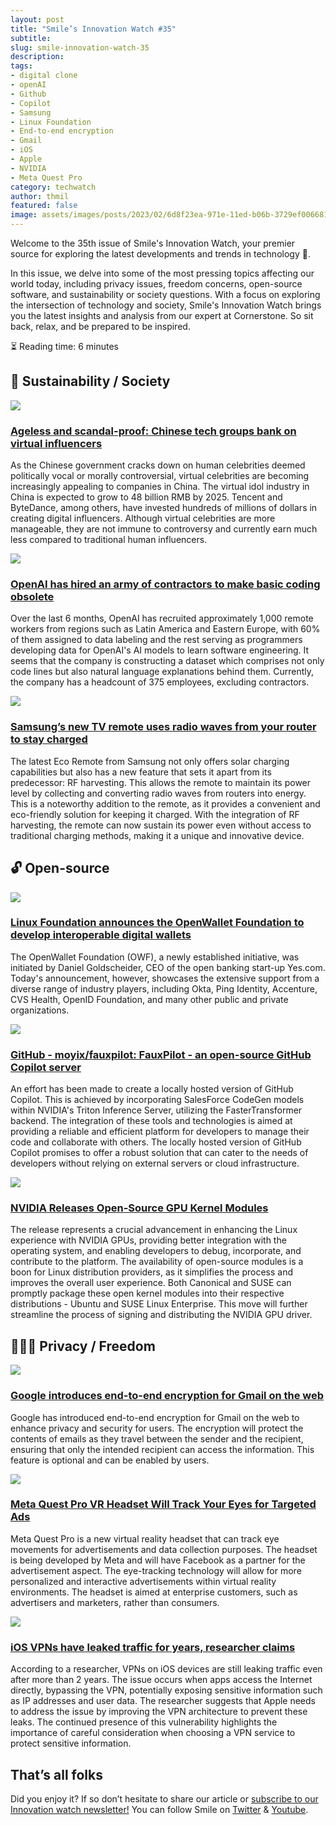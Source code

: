 ```yaml
---
layout: post
title: "Smile’s Innovation Watch #35"
subtitle:
slug: smile-innovation-watch-35
description:
tags:
- digital clone
- openAI
- Github
- Copilot
- Samsung
- Linux Foundation
- End-to-end encryption
- Gmail
- iOS
- Apple
- NVIDIA
- Meta Quest Pro
category: techwatch
author: thmil
featured: false
image: assets/images/posts/2023/02/6d8f23ea-971e-11ed-b06b-3729ef006681_1675441412326-cuda-image-16x9-1.jpg
---
```

Welcome to the 35th issue of Smile's Innovation Watch, your premier source for exploring the latest developments and trends in technology 🤞.

In this issue, we delve into some of the most pressing topics affecting our world today, including privacy issues, freedom concerns, open-source software, and sustainability or society questions. With a focus on exploring the intersection of technology and society, Smile's Innovation Watch brings you the latest insights and analysis from our expert at Cornerstone. So sit back, relax, and be prepared to be inspired.

⏳ Reading time: 6 minutes

## 🌱 Sustainability / Society

![](/assets/images/posts/2023/02/6d8f23ea-971e-11ed-b06b-3729ef006681_1675439809961-03b4891367b79f2f7aaec75053d7c7970b06d04e.png)

### [Ageless and scandal-proof: Chinese tech groups bank on virtual influencers](https://archive.ph/NDbgt)

As the Chinese government cracks down on human celebrities deemed politically vocal or morally controversial, virtual celebrities are becoming increasingly appealing to companies in China. The virtual idol industry in China is expected to grow to 48 billion RMB by 2025. Tencent and ByteDance, among others, have invested hundreds of millions of dollars in creating digital influencers. Although virtual celebrities are more manageable, they are not immune to controversy and currently earn much less compared to traditional human influencers.

![](/assets/images/posts/2023/02/6d8f23ea-971e-11ed-b06b-3729ef006681_1675440115271-zac-wolff-rv2ooDQuNuI-unsplash.jpg)

### [OpenAI has hired an army of contractors to make basic coding obsolete](https://www.semafor.com/article/01/27/2023/openai-has-hired-an-army-of-contractors-to-make-basic-coding-obsolete)

Over the last 6 months, OpenAI has recruited approximately 1,000 remote workers from regions such as Latin America and Eastern Europe, with 60% of them assigned to data labeling and the rest serving as programmers developing data for OpenAI's AI models to learn software engineering. It seems that the company is constructing a dataset which comprises not only code lines but also natural language explanations behind them. Currently, the company has a headcount of 375 employees, excluding contractors.

![](/assets/images/posts/2023/02/6d8f23ea-971e-11ed-b06b-3729ef006681_1675440518784-samsungremote.jpg)

### [Samsung’s new TV remote uses radio waves from your router to stay charged](https://www.theverge.com/2022/1/2/22860390/samsung-eco-remote-2022-solar-rf-harvesting-charging)

The latest Eco Remote from Samsung not only offers solar charging capabilities but also has a new feature that sets it apart from its predecessor: RF harvesting. This allows the remote to maintain its power level by collecting and converting radio waves from routers into energy. This is a noteworthy addition to the remote, as it provides a convenient and eco-friendly solution for keeping it charged. With the integration of RF harvesting, the remote can now sustain its power even without access to traditional charging methods, making it a unique and innovative device.

## 🔓 Open-source

![](/assets/images/posts/2023/02/6d8f23ea-971e-11ed-b06b-3729ef006681_1675441168693-clay-banks-XvS-uKUoUao-unsplash.jpg)

### [Linux Foundation announces the OpenWallet Foundation to develop interoperable digital wallets](https://techcrunch.com/2022/09/13/linux-foundation-announces-the-openwallet-foundation-to-develop-interoperable-digital-wallets/)

The OpenWallet Foundation (OWF), a newly established initiative, was initiated by Daniel Goldscheider, CEO of the open banking start-up Yes.com. Today's announcement, however, showcases the extensive support from a diverse range of industry players, including Okta, Ping Identity, Accenture, CVS Health, OpenID Foundation, and many other public and private organizations.

![](/assets/images/posts/2023/02/6d8f23ea-971e-11ed-b06b-3729ef006681_1675441359818-elDwUKASo7527ufmeykpH24v1WHBggkciMZGlFbx95E.png)

### [GitHub - moyix/fauxpilot: FauxPilot - an open-source GitHub Copilot server](https://github.com/moyix/fauxpilot)

An effort has been made to create a locally hosted version of GitHub Copilot. This is achieved by incorporating SalesForce CodeGen models within NVIDIA's Triton Inference Server, utilizing the FasterTransformer backend. The integration of these tools and technologies is aimed at providing a reliable and efficient platform for developers to manage their code and collaborate with others. The locally hosted version of GitHub Copilot promises to offer a robust solution that can cater to the needs of developers without relying on external servers or cloud infrastructure.

![](/assets/images/posts/2023/02/6d8f23ea-971e-11ed-b06b-3729ef006681_1675441412326-cuda-image-16x9-1.jpg)

### [NVIDIA Releases Open-Source GPU Kernel Modules](https://developer.nvidia.com/blog/nvidia-releases-open-source-gpu-kernel-modules/)

The release represents a crucial advancement in enhancing the Linux experience with NVIDIA GPUs, providing better integration with the operating system, and enabling developers to debug, incorporate, and contribute to the platform. The availability of open-source modules is a boon for Linux distribution providers, as it simplifies the process and improves the overall user experience. Both Canonical and SUSE can promptly package these open kernel modules into their respective distributions - Ubuntu and SUSE Linux Enterprise. This move will further streamline the process of signing and distributing the NVIDIA GPU driver.

## 🕵🏻‍♂️ Privacy / Freedom

![](/assets/images/posts/2023/02/6d8f23ea-971e-11ed-b06b-3729ef006681_1675441662138-Gmail.jpg)

### [Google introduces end-to-end encryption for Gmail on the web](https://www.bleepingcomputer.com/news/security/google-introduces-end-to-end-encryption-for-gmail-on-the-web/)

Google has introduced end-to-end encryption for Gmail on the web to enhance privacy and security for users. The encryption will protect the contents of emails as they travel between the sender and the recipient, ensuring that only the intended recipient can access the information. This feature is optional and can be enabled by users.

![](/assets/images/posts/2023/02/6d8f23ea-971e-11ed-b06b-3729ef006681_1675441876252-a5ef5762a1938873c6b55966562533d3.png)

### [Meta Quest Pro VR Headset Will Track Your Eyes for Targeted Ads](https://gizmodo.com/meta-quest-pro-vr-headset-track-eyes-ads-facebook-1849654424)

Meta Quest Pro is a new virtual reality headset that can track eye movements for advertisements and data collection purposes. The headset is being developed by Meta and will have Facebook as a partner for the advertisement aspect. The eye-tracking technology will allow for more personalized and interactive advertisements within virtual reality environments. The headset is aimed at enterprise customers, such as advertisers and marketers, rather than consumers.

![](/assets/images/posts/2023/02/6d8f23ea-971e-11ed-b06b-3729ef006681_1675441985985-GettyImages-1291549949-760x380.jpg)

### [iOS VPNs have leaked traffic for years, researcher claims](https://arstechnica.com/information-technology/2022/08/ios-vpns-still-leak-traffic-more-than-2-years-later-researcher-claims/)

According to a researcher, VPNs on iOS devices are still leaking traffic even after more than 2 years. The issue occurs when apps access the Internet directly, bypassing the VPN, potentially exposing sensitive information such as IP addresses and user data. The researcher suggests that Apple needs to address the issue by improving the VPN architecture to prevent these leaks. The continued presence of this vulnerability highlights the importance of careful consideration when choosing a VPN service to protect sensitive information.

## That’s all folks

Did you enjoy it? If so don’t hesitate to share our article or [subscribe to our Innovation watch newsletter!](https://smile-1.eo.page/w1xpf) You can follow Smile on [Twitter](https://www.twitter.com/GroupeSmile) & [Youtube](http://www.youtube.com/user/SmileOpenSource).
